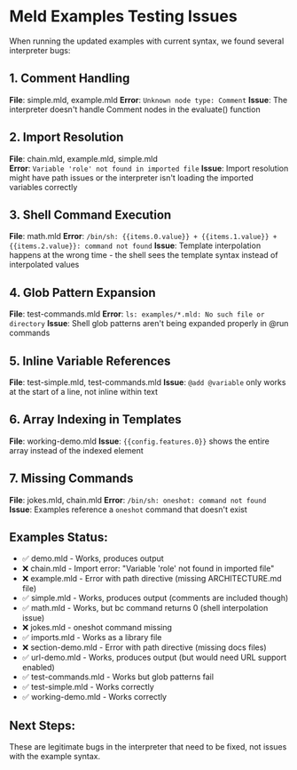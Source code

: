 # Meld Examples Testing Issues

When running the updated examples with current syntax, we found several interpreter bugs:

## 1. Comment Handling
**File**: simple.mld, example.mld
**Error**: `Unknown node type: Comment`
**Issue**: The interpreter doesn't handle Comment nodes in the evaluate() function

## 2. Import Resolution
**File**: chain.mld, example.mld, simple.mld  
**Error**: `Variable 'role' not found in imported file`
**Issue**: Import resolution might have path issues or the interpreter isn't loading the imported variables correctly

## 3. Shell Command Execution
**File**: math.mld
**Error**: `/bin/sh: {{items.0.value}} + {{items.1.value}} + {{items.2.value}}: command not found`
**Issue**: Template interpolation happens at the wrong time - the shell sees the template syntax instead of interpolated values

## 4. Glob Pattern Expansion
**File**: test-commands.mld
**Error**: `ls: examples/*.mld: No such file or directory`
**Issue**: Shell glob patterns aren't being expanded properly in @run commands

## 5. Inline Variable References
**File**: test-simple.mld, test-commands.mld
**Issue**: `@add @variable` only works at the start of a line, not inline within text

## 6. Array Indexing in Templates
**File**: working-demo.mld
**Issue**: `{{config.features.0}}` shows the entire array instead of the indexed element

## 7. Missing Commands
**File**: jokes.mld, chain.mld
**Error**: `/bin/sh: oneshot: command not found`
**Issue**: Examples reference a `oneshot` command that doesn't exist

## Examples Status:
- ✅ demo.mld - Works, produces output
- ❌ chain.mld - Import error: "Variable 'role' not found in imported file"
- ❌ example.mld - Error with path directive (missing ARCHITECTURE.md file)
- ✅ simple.mld - Works, produces output (comments are included though)
- ✅ math.mld - Works, but bc command returns 0 (shell interpolation issue)
- ❌ jokes.mld - oneshot command missing
- ✅ imports.mld - Works as a library file
- ❌ section-demo.mld - Error with path directive (missing docs files)
- ✅ url-demo.mld - Works, produces output (but would need URL support enabled)
- ✅ test-commands.mld - Works but glob patterns fail
- ✅ test-simple.mld - Works correctly
- ✅ working-demo.mld - Works correctly

## Next Steps:
These are legitimate bugs in the interpreter that need to be fixed, not issues with the example syntax.